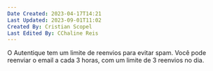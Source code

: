```yaml
---
Date Created: 2023-04-17T14:21
Last Updated: 2023-09-01T11:02
Created By: Cristian Scopel
Last Edited By: CChaline Reis
---
```

O Autentique tem um limite de reenvios para evitar spam. Você pode reenviar o email a cada 3 horas, com um limite de 3 reenvios no dia.